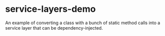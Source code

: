 # service-layers-demo

An example of converting a class with a bunch of static method calls into a service layer that can be dependency-injected.
